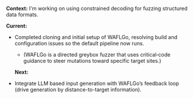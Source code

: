 **Context:** I'm working on using constrained decoding for fuzzing structured data formats.

**Current:**

- Completed cloning and initial setup of WAFLGo, resolving build and configuration issues so the default pipeline now runs.

  - (WAFLGo is a directed greybox fuzzer that uses critical‐code guidance to steer mutations toward specific target sites.)

  **Next:**

- Integrate LLM based input generation with WAFLGo’s feedback loop (drive generation by distance-to-target information).
